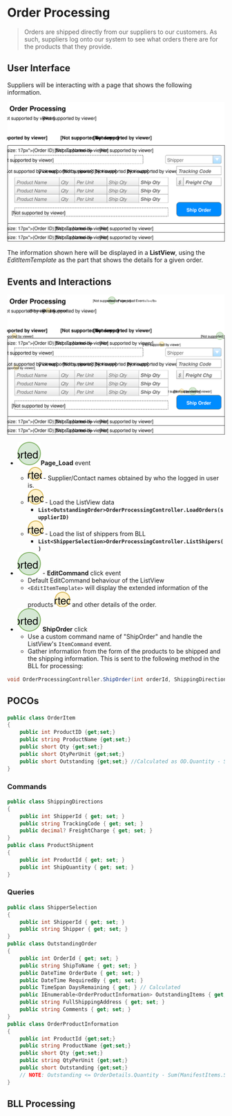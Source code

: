 # Order Processing

> Orders are shipped directly from our suppliers to our customers. As such, suppliers log onto our system to see what orders there are for the products that they provide.

## User Interface

Suppliers will be interacting with a page that shows the following information.

![Mockup](./Shipping-Orders.svg)

The information shown here will be displayed in a **ListView**, using the *EditItemTemplate* as the part that shows the details for a given order.

## Events and Interactions
![Plan](ShippingOrders_Plan.svg)

- ![](1.svg)**Page_Load** event
    - ![](a.svg) - Supplier/Contact names obtained by who the logged in user is.
    - ![](b.svg) - Load the ListView data
        - **`List<OutstandingOrder>OrderProcessingController.LoadOrders(supplierID)`**
    - ![](c.svg) - Load the list of shippers from BLL
        - **`List<ShipperSelection>OrderProcessingController.ListShipers()`**
- ![](2.svg) - **EditCommand** click event
    - Default EditCommand behaviour of the ListView 
    - `<EditItemTemplate>` will display the extended information of the products ![](d.svg) and other details of the order.
- ![](3.svg) **ShipOrder** click
    - Use a custom command name of "ShipOrder" and handle the ListView's `ItemCommand` event. 
    - Gather information from the form of the products to be shipped and the shipping information. This is sent to the following method in the BLL for processing:
```csharp
void OrderProcessingController.ShipOrder(int orderId, ShippingDirections shipping, List<OrderItem> items)
```
## POCOs
```C#
public class OrderItem
{
    public int ProductID {get;set;}
    public string ProductName {get;set;}
    public short Qty {get;set;}
    public short QtyPerUnit {get;set;}
    public short Outstanding {get;set;} //Calculated as OD.Quantity - Sum(Shipped qty)
}
```
### Commands
```C#
public class ShippingDirections
{
    public int ShipperId { get; set; }
    public string TrackingCode { get; set; }
    public decimal? FreightCharge { get; set; }
}
public class ProductShipment
{
    public int ProductId { get; set; }
    public int ShipQuantity { get; set; }
}
```
### Queries
```C#
public class ShipperSelection
{
    public int ShipperId { get; set; }
    public string Shipper { get; set; }
}
public class OutstandingOrder
{
    public int OrderId { get; set; }
    public string ShipToName { get; set; }
    public DateTime OrderDate { get; set; }
    public DateTime RequiredBy { get; set; }
    public TimeSpan DaysRemaining { get; } // Calculated
    public IEnumerable<OrderProductInformation> OutstandingItems { get; set; }
    public string FullShippingAddress { get; set; }
    public string Comments { get; set; }
}
public class OrderProductInformation
{
    public int ProductId {get;set;}
    public string ProductName {get;set;}
    public short Qty {get;set;}
    public string QtyPerUnit {get;set;}
    public short Outstanding {get;set;}
    // NOTE: Outstanding <= OrderDetails.Quantity - Sum(ManifestItems.ShipQuantity) for that product/order
}
```
## BLL Processing
